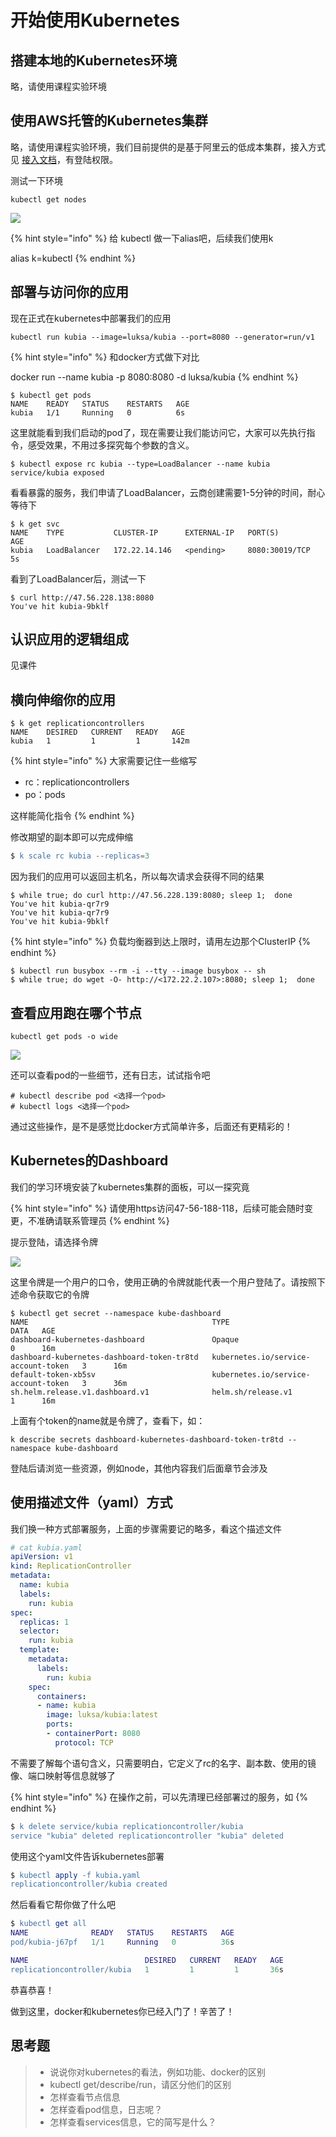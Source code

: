 # 开始使用Kubernetes

## 搭建本地的Kubernetes环境

略，请使用课程实验环境

## 使用AWS托管的Kubernetes集群

略，请使用课程实验环境，我们目前提供的是基于阿里云的低成本集群，接入方式见 [接入文档](http://confluence.mobvista.com/pages/viewpage.action?pageId=30369001)，有登陆权限。

测试一下环境

```text
kubectl get nodes
```

![](../../../.gitbook/assets/image%20%2857%29.png)

{% hint style="info" %}
给 kubectl 做一下alias吧，后续我们使用k

alias k=kubectl
{% endhint %}

## 部署与访问你的应用

现在正式在kubernetes中部署我们的应用

```text
kubectl run kubia --image=luksa/kubia --port=8080 --generator=run/v1
```

{% hint style="info" %}
和docker方式做下对比

docker run --name kubia -p 8080:8080 -d luksa/kubia
{% endhint %}

```text
$ kubectl get pods
NAME    READY   STATUS    RESTARTS   AGE
kubia   1/1     Running   0          6s
```

这里就能看到我们启动的pod了，现在需要让我们能访问它，大家可以先执行指令，感受效果，不用过多探究每个参数的含义。

```text
$ kubectl expose rc kubia --type=LoadBalancer --name kubia
service/kubia exposed
```

看看暴露的服务，我们申请了LoadBalancer，云商创建需要1-5分钟的时间，耐心等待下

```text
$ k get svc
NAME    TYPE           CLUSTER-IP      EXTERNAL-IP   PORT(S)          AGE
kubia   LoadBalancer   172.22.14.146   <pending>     8080:30019/TCP   5s
```

看到了LoadBalancer后，测试一下

```text
$ curl http://47.56.228.138:8080
You've hit kubia-9bklf
```

## 认识应用的逻辑组成

见课件

## 横向伸缩你的应用

```text
$ k get replicationcontrollers
NAME    DESIRED   CURRENT   READY   AGE
kubia   1         1         1       142m
```

{% hint style="info" %}
大家需要记住一些缩写

* rc：replicationcontrollers
* po：pods

这样能简化指令
{% endhint %}

修改期望的副本即可以完成伸缩

```erlang
$ k scale rc kubia --replicas=3
```

因为我们的应用可以返回主机名，所以每次请求会获得不同的结果

```text
$ while true; do curl http://47.56.228.139:8080; sleep 1;  done
You've hit kubia-qr7r9
You've hit kubia-qr7r9
You've hit kubia-9bklf
```

{% hint style="info" %}
负载均衡器到达上限时，请用左边那个ClusterIP
{% endhint %}

```text
$ kubectl run busybox --rm -i --tty --image busybox -- sh
$ while true; do wget -O- http://<172.22.2.107>:8080; sleep 1;  done
```

## 查看应用跑在哪个节点

```text
kubectl get pods -o wide
```

![](../../../.gitbook/assets/image%20%2817%29.png)

还可以查看pod的一些细节，还有日志，试试指令吧

```text
# kubectl describe pod <选择一个pod>
# kubectl logs <选择一个pod>
```

通过这些操作，是不是感觉比docker方式简单许多，后面还有更精彩的！

## Kubernetes的Dashboard

我们的学习环境安装了kubernetes集群的面板，可以一探究竟

{% hint style="info" %}
请使用https访问47-56-188-118，后续可能会随时变更，不准确请联系管理员
{% endhint %}

提示登陆，请选择令牌

![](../../../.gitbook/assets/image%20%2861%29.png)

这里令牌是一个用户的口令，使用正确的令牌就能代表一个用户登陆了。请按照下述命令获取它的令牌

```text
$ kubectl get secret --namespace kube-dashboard
NAME                                         TYPE                                  DATA   AGE
dashboard-kubernetes-dashboard               Opaque                                0      16m
dashboard-kubernetes-dashboard-token-tr8td   kubernetes.io/service-account-token   3      16m
default-token-xb5sv                          kubernetes.io/service-account-token   3      36m
sh.helm.release.v1.dashboard.v1              helm.sh/release.v1                    1      16m
```

上面有个token的name就是令牌了，查看下，如：

```text
k describe secrets dashboard-kubernetes-dashboard-token-tr8td --namespace kube-dashboard
```

登陆后请浏览一些资源，例如node，其他内容我们后面章节会涉及

## 使用描述文件（yaml）方式

我们换一种方式部署服务，上面的步骤需要记的略多，看这个描述文件

```yaml
# cat kubia.yaml
apiVersion: v1
kind: ReplicationController
metadata:
  name: kubia
  labels:
    run: kubia
spec:
  replicas: 1
  selector:
    run: kubia
  template:
    metadata:
      labels:
        run: kubia
    spec:
      containers:
      - name: kubia
        image: luksa/kubia:latest
        ports:
        - containerPort: 8080
          protocol: TCP
```

不需要了解每个语句含义，只需要明白，它定义了rc的名字、副本数、使用的镜像、端口映射等信息就够了

{% hint style="info" %}
在操作之前，可以先清理已经部署过的服务，如
{% endhint %}

```erlang
$ k delete service/kubia replicationcontroller/kubia
service "kubia" deleted replicationcontroller "kubia" deleted
```

使用这个yaml文件告诉kubernetes部署

```erlang
$ kubectl apply -f kubia.yaml
replicationcontroller/kubia created
```

然后看看它帮你做了什么吧

```erlang
$ kubectl get all
NAME              READY   STATUS    RESTARTS   AGE
pod/kubia-j67pf   1/1     Running   0          36s

NAME                          DESIRED   CURRENT   READY   AGE
replicationcontroller/kubia   1         1         1       36s
```

恭喜恭喜！

做到这里，docker和kubernetes你已经入门了！辛苦了！

## 思考题

> * 说说你对kubernetes的看法，例如功能、docker的区别
> * kubectl get/describe/run，请区分他们的区别
> * 怎样查看节点信息
> * 怎样查看pod信息，日志呢？
> * 怎样查看services信息，它的简写是什么？

